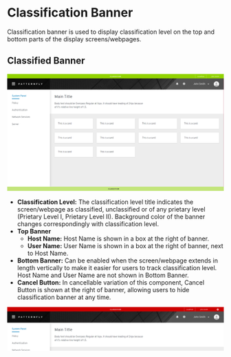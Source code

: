 # Classification Banner

Classification banner is used to display classification level on the top and bottom parts of the display screens/webpages.

## Classified Banner

![](img/green.png)

* **Classification Level:** The classification level title indicates the screen/webpage as classified, unclassified or of any prietary level (Prietary Level I, Prietary Level II). Background color of the banner changes correspondingly with classification level.
* **Top Banner**
    * **Host Name:** Host Name is shown in a box at the right of banner.
    * **User Name:** User Name is shown in a box at the right of banner, next to Host Name.
* **Bottom Banner:** Can be enabled when the screen/webpage extends in length vertically to make it easier for users to track classification level. Host Name and User Name are not shown in Bottom Banner.
* **Cancel Button:** In cancellable variation of this component, Cancel Button is shown at the right of banner, allowing users to hide classification banner at any time.

![](img/red_close.png)

